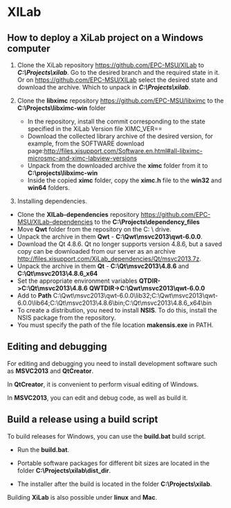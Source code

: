 # XILab



## How to deploy a XiLab project on a Windows computer

1. Clone the XiLab repository https://github.com/EPC-MSU/XILab to ***C:\Projects\xilab***. Go to the desired branch and the required state in it. Or on https://github.com/EPC-MSU/XILab select the desired state and download the archive. Which to unpack in  ***C:\Projects\xilab***. 

2. Clone the **libximc** repository https://github.com/EPC-MSU/libximc to the **C:\Projects\libximc-win** folder

   - In the repository, install the commit corresponding to the state specified in the XiLab Version file XIMC_VER==
   - Download the collected library archive of the desired version, for example, from the SOFTWARE download page:http://files.xisupport.com/Software.en.html#all-libximc-microsmc-and-ximc-labview-versions
   - Unpack from the downloaded archive the **ximc** folder from it to **C:\projects\libximc-win**
   - Inside the copied **ximc** folder, copy the **ximc.h** file to the **win32** and **win64** folders.

3.  Installing dependencies.

   - Clone the **XILab-dependencies** repository https://github.com/EPC-MSU/XILab-dependencies to the **C:\Projects\dependency_files**
   - Move **Qwt** folder from the repository  on the C: \ drive.
   - Unpack the archive in them **Qwt** - **C:\Qwt\msvc2013\qwt-6.0.0**. 
   - Download the Qt 4.8.6. Qt no longer supports version 4.8.6, but a saved copy can be downloaded from our server as an archive http://files.xisupport.com/XiLab_dependencies/Qt/msvc2013.7z.
   - Unpack the archive in them **Qt** - **C:\Qt\msvc2013\4.8.6** and **C:\Qt\msvc2013\4.8.6_x64**
   - Set the appropriate environment variables **QTDIR->C:\Qt\msvc2013\4.8.6**
     **QWTDIR->C:\Qwt\msvc2013\qwt-6.0.0**
   - Add to **Path**
     C:\Qwt\msvc2013\qwt-6.0.0\lib32;C:\Qwt\msvc2013\qwt-6.0.0\lib64;C:\Qt\msvc2013\4.8.6\bin;C:\Qt\msvc2013\4.8.6_x64\bin
   - To create a distribution, you need to install **NSIS**. To do this, install the NSIS package from the repository.
   - You must specify the path of the file location **makensis.exe** in PATH.
   



## Editing and debugging

For editing and debugging you need to install development software such as **MSVC2013** and **QtCreator**.

In **QtCreator**, it is convenient to perform visual editing of Windows.

In **MSVC2013**, you can edit and debug code, as well as build it. 



## Build a release using a build script

To build releases for Windows, you can use the **build.bat** build script.

- Run the **build.bat**. 

- Portable software packages for different bit sizes are located in the folder **C:\Projects\xilab\dist_dir**.

- The installer after the build is located in the folder **C:\Projects\xilab**.

  

Building **XiLab** is also possible under **linux** and **Mac**.